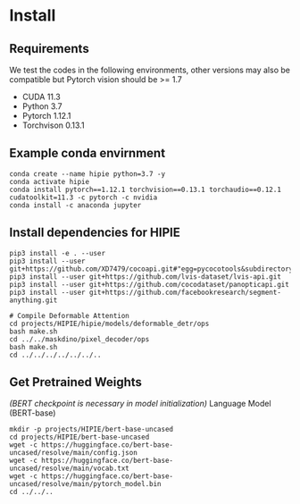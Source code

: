 # Install
## Requirements
We test the codes in the following environments, other versions may also be compatible but Pytorch vision should be >= 1.7

- CUDA 11.3
- Python 3.7
- Pytorch 1.12.1
- Torchvison 0.13.1

## Example conda envirnment
```
conda create --name hipie python=3.7 -y
conda activate hipie
conda install pytorch==1.12.1 torchvision==0.13.1 torchaudio==0.12.1 cudatoolkit=11.3 -c pytorch -c nvidia
conda install -c anaconda jupyter
```

## Install dependencies for HIPIE

```
pip3 install -e . --user
pip3 install --user git+https://github.com/XD7479/cocoapi.git#"egg=pycocotools&subdirectory=PythonAPI"
pip3 install --user git+https://github.com/lvis-dataset/lvis-api.git
pip3 install --user git+https://github.com/cocodataset/panopticapi.git
pip3 install --user git+https://github.com/facebookresearch/segment-anything.git

# Compile Deformable Attention
cd projects/HIPIE/hipie/models/deformable_detr/ops
bash make.sh
cd ../../maskdino/pixel_decoder/ops
bash make.sh
cd ../../../../../../..
```

## Get Pretrained Weights 
*(BERT checkpoint is necessary in model initialization)*
Language Model (BERT-base)
```
mkdir -p projects/HIPIE/bert-base-uncased
cd projects/HIPIE/bert-base-uncased
wget -c https://huggingface.co/bert-base-uncased/resolve/main/config.json
wget -c https://huggingface.co/bert-base-uncased/resolve/main/vocab.txt
wget -c https://huggingface.co/bert-base-uncased/resolve/main/pytorch_model.bin
cd ../../..
```
